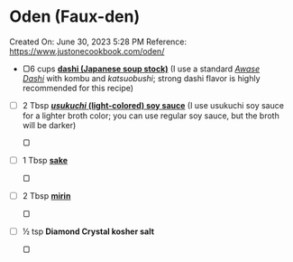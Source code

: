 # Oden (Faux-den)

Created On: June 30, 2023 5:28 PM
Reference: https://www.justonecookbook.com/oden/

- ▢6 cups [**dashi (Japanese soup stock)**](https://www.justonecookbook.com/how-to-make-dashi-jiru/) (I use a standard [*Awase Dashi*](https://www.justonecookbook.com/how-to-make-dashi/) with kombu and *katsuobushi*; strong dashi flavor is highly recommended for this recipe)
- [ ]  2 Tbsp [***usukuchi* (light-colored) soy sauce**](https://www.justonecookbook.com/soy-sauce/) (I use usukuchi soy sauce for a lighter broth color; you can use regular soy sauce, but the broth will be darker)
    
    ▢
    
- [ ]  1 Tbsp [**sake**](https://www.justonecookbook.com/sake/)
    
    ▢
    
- [ ]  2 Tbsp [**mirin**](https://www.justonecookbook.com/mirin/)
    
    ▢
    
- [ ]  ½ tsp **Diamond Crystal kosher salt**
    
    ▢